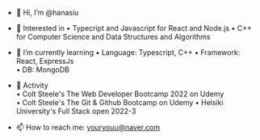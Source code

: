 - 👋 Hi, I’m @hanasiu

- 🌱 Interested in
 • Typecript and Javascript for React and Node.js
 • C++ for Computer Science and Data Structures and Algorithms  

- 🌱 I’m currently learning
 • Language: Typescript, C++
 • Framework: React, ExpressJs  
 • DB: MongoDB  
 
              
- 💞️ Activity  
 • Colt Steele's The Web Developer Bootcamp 2022 on Udemy  
 • Colt Steele's The Git & Github Bootcamp on Udemy
 • Helsiki University's Full Stack open 2022-3


- 📫 How to reach me: youryouu@naver.com
